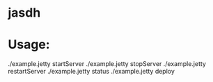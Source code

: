 jasdh
=====

Usage:
====
./example.jetty startServer
./example.jetty stopServer
./example.jetty restartServer
./example.jetty status
./example.jetty deploy
